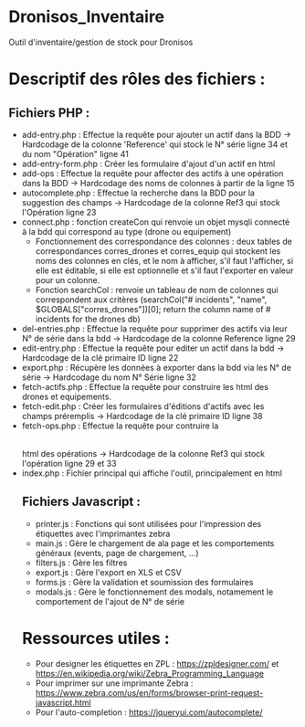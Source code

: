 # Dronisos_Inventaire
Outil d'inventaire/gestion de stock pour Dronisos

# Descriptif des rôles des fichiers : 

## Fichiers PHP :

  - add-entry.php : Effectue la requête pour ajouter un actif dans la BDD -> Hardcodage de la colonne 'Reference' qui stock le N° série ligne 34 et du nom "Opération" ligne 41
  - add-entry-form.php : Créer les formulaire d'ajout d'un actif en html 
  - add-ops : Effectue la requête pour affecter des actifs à une opération dans la BDD -> Hardcodage des noms de colonnes à partir de la ligne 15
  - autocomplete.php : Effectue la recherche dans la BDD pour la suggestion des champs -> Hardcodage de la colonne Ref3 qui stock l'Opération ligne 23
  - connect.php : fonction createCon qui renvoie un objet mysqli connecté à la bdd qui correspond au type (drone ou equipement)
     - Fonctionnement des correspondance des colonnes : deux tables de correspondances corres_drones et corres_equip qui stockent les noms des colonnes en clés, et le nom à afficher, s'il faut l'afficher, si elle est éditable, si elle est optionnelle et s'il faut l'exporter en valeur pour un colonne.
     - Fonction searchCol : renvoie un tableau de nom de colonnes qui correspondent aux critères (searchCol("# incidents", "name", $GLOBALS["corres_drones"])[0]; return the column name of # incidents for the drones db)
  - del-entries.php : Effectue la requête pour supprimer des actifs via leur N° de série dans la bdd -> Hardcodage de la colonne Reference ligne 29
  - edit-entry.php : Effectue la requête pour editer un actif dans la bdd -> Hardcodage de la clé primaire ID ligne 22
  - export.php : Récupère les données à exporter dans la bdd via les N° de série -> Hardcodage du nom N° Série ligne 32
  - fetch-actifs.php : Effectue la requête pour construire les <table> html des drones et equipements.
  - fetch-edit.php : Créer les formulaires d'éditions d'actifs avec les champs préremplis -> Hardcodage de la clé primaire ID ligne 38
  - fetch-ops.php : Effectue la requête pour contruire la <table> html des opérations -> Hardcodage de la colonne Ref3 qui stock l'opération ligne 29 et 33
  - index.php : Fichier principal qui affiche l'outil, principalement en html  

## Fichiers Javascript :

  - printer.js : Fonctions qui sont utilisées pour l'impression des étiquettes avec l'imprimantes zebra
  - main.js : Gère le chargement de ala page et les comportements généraux (events, page de chargement, ...)
  - filters.js : Gère les filtres 
  - export.js : Gère l'export en XLS et CSV
  - forms.js : Gère la validation et soumission des formulaires
  - modals.js : Gère le fonctionnement des modals, notamement le comportement de l'ajout de N° de série   

  
# Ressources utiles :

  - Pour designer les étiquettes en ZPL : https://zpldesigner.com/ et https://en.wikipedia.org/wiki/Zebra_Programming_Language
  - Pour imprimer sur une imprimante Zebra : https://www.zebra.com/us/en/forms/browser-print-request-javascript.html
  - Pour l'auto-completion : https://jqueryui.com/autocomplete/

